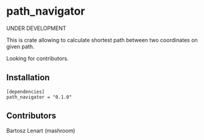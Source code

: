 # path_navigator

UNDER DEVELOPMENT

This is crate allowing to calculate shortest path between two coordinates on given path.

Looking for contributors.

## Installation

```
[dependencies]
path_navigator = "0.1.0"
```
## Contributors

Bartosz Lenart (mashroom)

